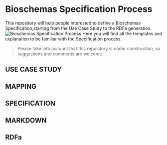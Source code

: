 # Bioschemas Specification Process
This repository will help people interested to define a Bioschemas Specification,starting from the Use Case Study to the RDFa generation.
![Bioschemas Specification Process](../master/specification%20process.jpeg)
Here you will find all the templates and explanation to be familiar with the Specification process.
>Please take into account that this repository is under construction, so suggestions and comments are welcome.

## USE CASE STUDY

## MAPPING

## SPECIFICATION

## MARKDOWN

## RDFa



